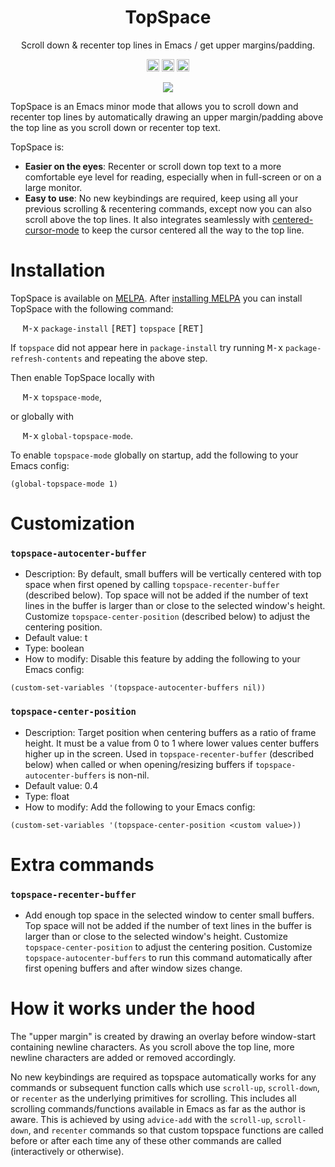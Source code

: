 <h1 align="center"> TopSpace </h1>
<p align="center">Scroll down & recenter top lines in Emacs / get upper margins/padding.</p>

<!-- padding cursor -->

<p align="center">
  <a href="http://melpa.org/#/topspace"><img src="http://melpa.org/packages/topspace-badge.svg" height="20"/></a>
  <a href="http://stable.melpa.org/#/topspace"><img src="http://stable.melpa.org/packages/topspace-badge.svg" height="20"/></a>
  <a href="https://www.gnu.org/licenses/gpl-3.0"><img src="https://img.shields.io/badge/License-GPLv3-blue.svg" height="20"/></a>
</p>

<p align="center"><img src="https://user-images.githubusercontent.com/12535207/155176914-87390537-10f0-4ee5-9b37-cd798f07df27.gif" /></a></p>

TopSpace is an Emacs minor mode that allows you to scroll down and recenter top lines
by automatically drawing an upper margin/padding above the top line
as you scroll down or recenter top text.

TopSpace is:


* **Easier on the eyes**: Recenter or scroll down top text to a more comfortable eye level for reading, especially when in full-screen or on a large monitor.
* **Easy to use**: No new keybindings are required, keep using all your previous scrolling & recentering commands, except now you can also scroll above the top lines. It also integrates seamlessly with  [centered-cursor-mode][1] to keep the cursor centered all the way to the top line.

# Installation

TopSpace is available on [MELPA](http://melpa.org).
After [installing MELPA](https://melpa.org/#/getting-started) you can install TopSpace with the following command:

&nbsp;&nbsp;&nbsp;&nbsp; <kbd>M-x</kbd> `package-install` <kbd>[RET]</kbd> `topspace` <kbd>[RET]</kbd>

If `topspace` did not appear here in `package-install` try running <kbd>M-x</kbd> `package-refresh-contents` and repeating the above step.

Then enable TopSpace locally with

&nbsp;&nbsp;&nbsp;&nbsp; <kbd>M-x</kbd> `topspace-mode`,

or globally with

&nbsp;&nbsp;&nbsp;&nbsp; <kbd>M-x</kbd> `global-topspace-mode`.

To enable `topspace-mode` globally on startup, add the following to your Emacs config:
```
(global-topspace-mode 1)
```

# Customization
### `topspace-autocenter-buffer`
* Description: By default, small buffers will be vertically centered with top space when first opened by calling `topspace-recenter-buffer` (described below).
Top space will not be added if the number of text lines in the buffer is larger
than or close to the selected window's height.
Customize `topspace-center-position` (described below) to adjust the centering position.
* Default value: t
* Type: boolean
* How to modify: Disable this feature by adding the following to your Emacs config:
```
(custom-set-variables '(topspace-autocenter-buffers nil))
```

### `topspace-center-position`
* Description: Target position when centering buffers as a ratio of frame height. It must be a value from 0 to 1 where lower values center buffers higher up in the screen. Used in `topspace-recenter-buffer` (described below) when called or when opening/resizing buffers if `topspace-autocenter-buffers` is non-nil.
* Default value: 0.4
* Type: float
* How to modify: Add the following to your Emacs config:
```
(custom-set-variables '(topspace-center-position <custom value>))
```

# Extra commands

### `topspace-recenter-buffer`
* Add enough top space in the selected window to center small buffers.
Top space will not be added if the number of text lines in the buffer is larger
than or close to the selected window's height.
Customize `topspace-center-position` to adjust the centering position.
Customize `topspace-autocenter-buffers` to run this command automatically
after first opening buffers and after window sizes change.

# How it works under the hood

The "upper margin" is created by drawing an overlay before
window-start containing newline characters.  As you scroll above the
top line, more newline characters are added or removed accordingly.

No new keybindings are required as topspace automatically works for
any commands or subsequent function calls which use `scroll-up`,
`scroll-down`, or `recenter` as the underlying primitives for
scrolling.  This includes all scrolling commands/functions available
in Emacs as far as the author is aware. This is achieved by using
`advice-add` with the `scroll-up`, `scroll-down`, and `recenter`
commands so that custom topspace functions are called before or after
each time any of these other commands are called (interactively or
otherwise).


[1]: https://github.com/andre-r/centered-cursor-mode.el
